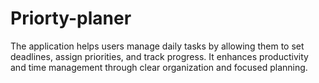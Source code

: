 # Priorty-planer
The application helps users manage daily tasks by allowing them to set deadlines, assign priorities, and track progress. It enhances productivity and time management through clear organization and focused planning.
